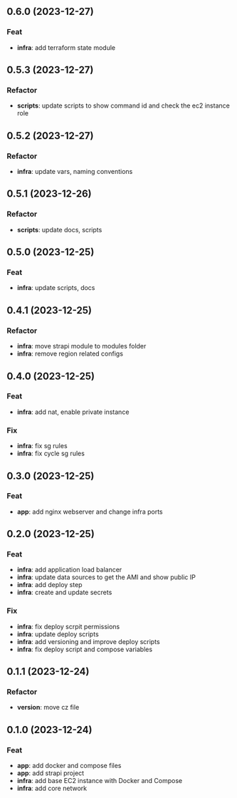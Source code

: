 ## 0.6.0 (2023-12-27)

### Feat

- **infra**: add terraform state module

## 0.5.3 (2023-12-27)

### Refactor

- **scripts**: update scripts to show command id and check the ec2 instance role

## 0.5.2 (2023-12-27)

### Refactor

- **infra**: update vars, naming conventions

## 0.5.1 (2023-12-26)

### Refactor

- **scripts**: update docs, scripts

## 0.5.0 (2023-12-25)

### Feat

- **infra**: update scripts, docs

## 0.4.1 (2023-12-25)

### Refactor

- **infra**: move strapi module to modules folder
- **infra**: remove region related configs

## 0.4.0 (2023-12-25)

### Feat

- **infra**: add nat, enable private instance

### Fix

- **infra**: fix sg rules
- **infra**: fix cycle sg rules

## 0.3.0 (2023-12-25)

### Feat

- **app**: add nginx webserver and change infra ports

## 0.2.0 (2023-12-25)

### Feat

- **infra**: add application load balancer
- **infra**: update data sources to get the AMI and show public IP
- **infra**: add deploy step
- **infra**: create and update secrets

### Fix

- **infra**: fix deploy scrpit permissions
- **infra**: update deploy scripts
- **infra**: add versioning and improve deploy scripts
- **infra**: fix deploy script and compose variables

## 0.1.1 (2023-12-24)

### Refactor

- **version**: move cz file

## 0.1.0 (2023-12-24)

### Feat

- **app**: add docker and compose files
- **app**: add strapi project
- **infra**: add base EC2 instance with Docker and Compose
- **infra**: add core network
